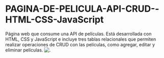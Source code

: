 # PAGINA-DE-PELICULA-API-CRUD--HTML-CSS-JavaScript
Página web que consume una API de películas. Está desarrollada con HTML, CSS y JavaScript e incluye tres tablas relacionales que permiten realizar operaciones de CRUD con las películas, como agregar, editar y eliminar películas.
![.](https://github.com/yanarios/PAGINA-DE-PELICULA-API-CRUD--HTML-CSS-JavaScript/blob/main/vista-pag.png)



